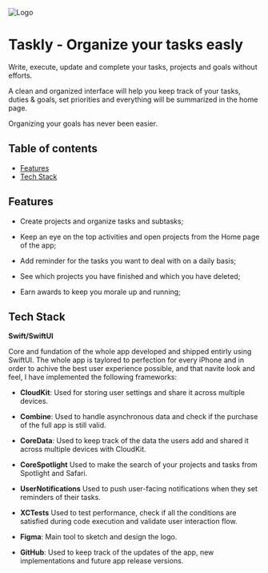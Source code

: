 
![Logo](./Taskly/Assets.xcassets/AppIconset/taskly.png)

# Taskly - Organize your tasks easly

Write, execute, update and complete your tasks, projects and goals without efforts.

A clean and organized interface will help you keep track of your tasks, duties & goals, set priorities and everything will be summarized in the home page.

Organizing your goals has never been easier.
## Table of contents
* [Features](#features)
* [Tech Stack](#tech-stack)


## Features

- Create projects and organize tasks and subtasks;

- Keep an eye on the top activities and open projects from the Home page of the app;

- Add reminder for the tasks you want to deal with on a daily basis; 

- See which projects you have finished and which you have deleted;

- Earn awards to keep you morale up and running; 
## Tech Stack

**Swift/SwiftUI**

Core and fundation of the whole app developed and shipped entirly using SwiftUI. 
The whole app is taylored to perfection for every iPhone and 
in order to achive the best user experience possible, and that navite look and feel, I have implemented the following frameworks:

- **CloudKit**:
    Used for storing user settings and share it across multiple devices.    

- **Combine**:
    Used to handle asynchronous data and check if the purchase of the full app is still valid.

- **CoreData**:
    Used to keep track of the data the users add and shared it across multiple devices with CloudKit.

- **CoreSpotlight**
    Used to make the search of your projects and tasks from Spotlight and Safari.

- **UserNotifications**
    Used to push user-facing notifications when they set reminders of their tasks.

- **XCTests**
    Used to test performance, check if all the conditions are satisfied during code execution and validate user interaction flow.

- **Figma**:
    Main tool to sketch and design the logo.

- **GitHub**:
    Used to keep track of the updates of the app, new implementations and future app release versions.

